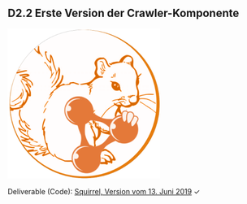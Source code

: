 ## D2.2 Erste Version der Crawler-Komponente

![](../Medien/AP2.2-Squirrel.png)

Deliverable (Code): [Squirrel, Version vom 13. Juni 2019](https://github.com/dice-group/Squirrel/tree/ff284e749ff2a4605a4747cf92908df1e1093fb3) ✓

